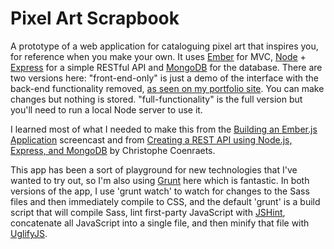 Pixel Art Scrapbook
===================

A prototype of a web application for cataloguing pixel art that inspires you, for reference when you make your own. It uses [Ember](http://emberjs.com) for MVC, [Node](http://nodejs.org) + [Express](http://expressjs.com) for a simple RESTful API and [MongoDB](http://www.mongodb.org) for the database. There are two versions here: "front-end-only" is just a demo of the interface with the back-end functionality removed, [as seen on my portfolio site](http://stevecochrane.com/portfolio/pixel-art-scrapbook/). You can make changes but nothing is stored. "full-functionality" is the full version but you'll need to run a local Node server to use it.

I learned most of what I needed to make this from the [Building an Ember.js Application](http://youtu.be/1QHrlFlaXdI) screencast and from [Creating a REST API using Node.js, Express, and MongoDB](http://coenraets.org/blog/2012/10/creating-a-rest-api-using-node-js-express-and-mongodb/) by Christophe Coenraets.

This app has been a sort of playground for new technologies that I've wanted to try out, so I'm also using [Grunt](http://gruntjs.com) here which is fantastic. In both versions of the app, I use 'grunt watch' to watch for changes to the Sass files and then immediately compile to CSS, and the default 'grunt' is a build script that will compile Sass, lint first-party JavaScript with [JSHint](http://www.jshint.com), concatenate all JavaScript into a single file, and then minify that file with [UglifyJS](http://lisperator.net/uglifyjs/).